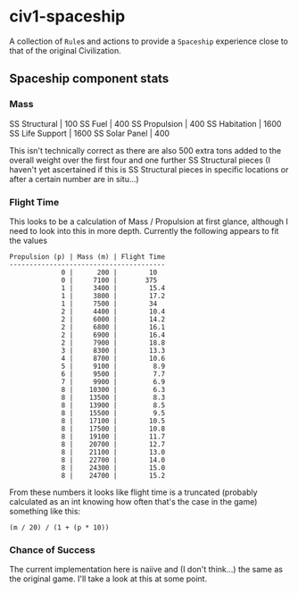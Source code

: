 # civ1-spaceship

A collection of `Rule`s and actions to provide a `Spaceship` experience close to that of the original Civilization.

## Spaceship component stats

### Mass

SS Structural   |  100
SS Fuel         |  400
SS Propulsion   |  400
SS Habitation   | 1600
SS Life Support | 1600
SS Solar Panel  |  400

This isn't technically correct as there are also 500 extra tons added to the overall weight over the first four and one further SS Structural pieces (I haven't yet ascertained if this is SS Structural pieces in specific locations or after a certain number are in situ...)

### Flight Time

This looks to be a calculation of Mass / Propulsion at first glance, although I need to look into this in more depth. Currently the following appears to fit the values

    Propulsion (p) | Mass (m) | Flight Time
    ---------------------------------------
                 0 |      200 |        10  
                 0 |     7100 |       375  
                 1 |     3400 |        15.4
                 1 |     3800 |        17.2
                 1 |     7500 |        34  
                 2 |     4400 |        10.4
                 2 |     6000 |        14.2
                 2 |     6800 |        16.1
                 2 |     6900 |        16.4
                 2 |     7900 |        18.8
                 3 |     8300 |        13.3
                 4 |     8700 |        10.6
                 5 |     9100 |         8.9
                 6 |     9500 |         7.7
                 7 |     9900 |         6.9
                 8 |    10300 |         6.3
                 8 |    13500 |         8.3
                 8 |    13900 |         8.5
                 8 |    15500 |         9.5
                 8 |    17100 |        10.5
                 8 |    17500 |        10.8
                 8 |    19100 |        11.7
                 8 |    20700 |        12.7
                 8 |    21100 |        13.0
                 8 |    22700 |        14.0
                 8 |    24300 |        15.0
                 8 |    24700 |        15.2

From these numbers it looks like flight time is a truncated (probably calculated as an int knowing how often that's the case in the game) something like this:

    (m / 20) / (1 + (p * 10))

### Chance of Success

The current implementation here is naiive and (I don't think...) the same as the original game. I'll take a look at this at some point.
